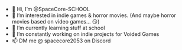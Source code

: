 - 👋 Hi, I’m @SpaceCore-SCHOOL
- 👾 I’m interested in indie games & horror movies. (And maybe horror movies based on video games... 😏)
- 🏫 I’m currently learning stuff at school
- 🌌 I’m constantly working on indie projects for Voided Games
- 📫 DM me @ spacecore2053 on Discord

<!---
SpaceCore-SCHOOL/SpaceCore-SCHOOL is a ✨ special ✨ repository because its `README.md` (this file) appears on your GitHub profile.
You can click the Preview link to take a look at your changes.
--->
